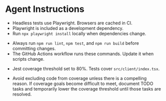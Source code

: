 # Agent Instructions
* Headless tests use Playwright. Browsers are cached in CI.
* Playwright is included as a development dependency.
* Run `npx playwright install` locally when dependencies change.

- Always run `npm run lint`, `npm test`, and `npm run build` before committing changes.
- The GitHub Actions workflow runs these commands. Update it when scripts change.
* Jest coverage threshold set to 80%.
  Tests cover `src/client/index.tsx`.
- Avoid excluding code from coverage unless there is a compelling reason.
  If coverage goals become difficult to meet, document TODO tasks and
  temporarily lower the coverage threshold until those tasks are resolved.
